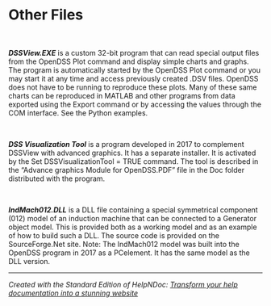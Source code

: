 # Other Files

&nbsp;

***DSSView.EXE*** is a custom 32-bit program that can read special output files from the OpenDSS Plot command and display simple charts and graphs. The program is automatically started by the OpenDSS Plot command or you may start it at any time and access previously created .DSV files. OpenDSS does not have to be running to reproduce these plots. Many of these same charts can be reproduced in MATLAB and other programs from data exported using the Export command or by accessing the values through the COM interface. See the Python examples.

&nbsp;

***DSS Visualization Tool*** is a program developed in 2017 to complement DSSView with advanced graphics. It has a separate installer. It is activated by the Set DSSVisualizationTool = TRUE command. The tool is described in the “Advance graphics Module for OpenDSS.PDF” file in the Doc folder distributed with the program.

&nbsp;

***IndMach012.DLL*** is a DLL file containing a special symmetrical component (012) model of an induction machine that can be connected to a Generator object model. This is provided both as a working model and as an example of how to build such a DLL. The source code is provided on the SourceForge.Net site. Note: The IndMach012 model was built into the OpenDSS program in 2017 as a PCelement. It has the same model as the DLL version.

***
_Created with the Standard Edition of HelpNDoc: [Transform your help documentation into a stunning website](<https://www.helpndoc.com/feature-tour/produce-html-websites/>)_
